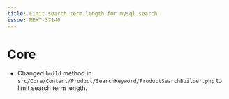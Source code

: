 ```yaml
---
title: Limit search term length for mysql search
issue: NEXT-37140
---
```

# Core
* Changed `build` method in `src/Core/Content/Product/SearchKeyword/ProductSearchBuilder.php` to limit search term length.
